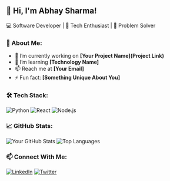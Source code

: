 ## 👋 Hi, I'm Abhay Sharma!
💻 Software Developer | 🚀 Tech Enthusiast | 🎯 Problem Solver  

### 🚀 About Me:
- 🔭 I’m currently working on **[Your Project Name](Project Link)**
- 🌱 I’m learning **[Technology Name]**
- 📫 Reach me at **[Your Email]**
- ⚡ Fun fact: **[Something Unique About You]**

### 🛠️ Tech Stack:
![Python](https://img.shields.io/badge/Python-3776AB?style=for-the-badge&logo=python&logoColor=white)
![React](https://img.shields.io/badge/React-61DAFB?style=for-the-badge&logo=react&logoColor=white)
![Node.js](https://img.shields.io/badge/Node.js-339933?style=for-the-badge&logo=nodedotjs&logoColor=white)

### 📈 GitHub Stats:
![Your GitHub Stats](https://github-readme-stats.vercel.app/api?username=your-username&show_icons=true&theme=radical)
![Top Languages](https://github-readme-stats.vercel.app/api/top-langs/?username=your-username&layout=compact&theme=radical)

### 📫 Connect With Me:
[![LinkedIn](https://img.shields.io/badge/LinkedIn-blue?style=for-the-badge&logo=linkedin)](https://linkedin.com/in/your-profile)
[![Twitter](https://img.shields.io/badge/Twitter-blue?style=for-the-badge&logo=twitter)](https://twitter.com/your-profile)
